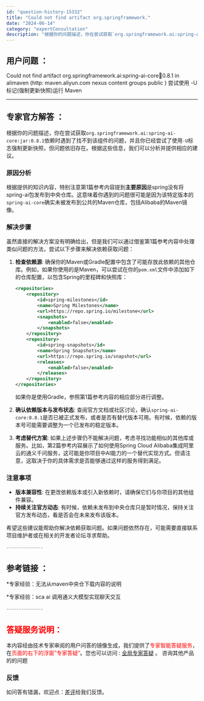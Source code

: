```yaml
---
id: "question-history-15332"
title: "Could not find artifact org.springframework."
date: "2024-06-14"
category: "expertConsultation"
description: "根据你的问题描述，你在尝试获取`org.springframework.ai:spring-ai-core:jar:0.8.1`依赖时遇到了找不到该组件的问题，并且你已经尝试了使用`-U`标志强制更新快照，但问题依旧存在。根据这些信息，我们可以分析并提供相应的建议。### 原因分析根据提供的知识内容"
---
```


## 用户问题 ： 
 Could not find artifact org.springframework.ai:spring-ai-core:jar:0.8.1 in alimaven (http: maven.aliyun.com nexus content groups public ) 尝试使用 -U 标记(强制更新快照)运行 Maven  

---------------
## 专家官方解答 ：

根据你的问题描述，你在尝试获取`org.springframework.ai:spring-ai-core:jar:0.8.1`依赖时遇到了找不到该组件的问题，并且你已经尝试了使用`-U`标志强制更新快照，但问题依旧存在。根据这些信息，我们可以分析并提供相应的建议。

### 原因分析
根据提供的知识内容，特别注意第1篇参考内容提到**主要原因**是spring没有将spring-ai包发布到中央仓库。这意味着你遇到的问题很可能是因为该特定版本的`spring-ai-core`确实未被发布到公共的Maven仓库，包括Alibaba的Maven镜像。

### 解决步骤
虽然直接的解决方案没有明确给出，但是我们可以通过借鉴第1篇参考内容中处理类似问题的方法，尝试以下步骤来解决依赖获取问题：

1. **检查依赖源**: 确保你的Maven或Gradle配置中包含了可能存放此依赖的其他仓库。例如，如果你使用的是Maven，可以尝试在你的`pom.xml`文件中添加如下的仓库配置，以包含Spring的里程碑和快照库：

   ```xml
   <repositories>
       <repository>
           <id>spring-milestones</id>
           <name>Spring Milestones</name>
           <url>https://repo.spring.io/milestone</url>
           <snapshots>
               <enabled>false</enabled>
           </snapshots>
       </repository>
       <repository>
           <id>spring-snapshots</id>
           <name>Spring Snapshots</name>
           <url>https://repo.spring.io/snapshot</url>
           <releases>
               <enabled>false</enabled>
           </releases>
       </repository>
   </repositories>
   ```

   如果你是使用Gradle，参照第1篇参考内容的相应部分进行调整。

2. **确认依赖版本与发布状态**: 查阅官方文档或社区讨论，确认`spring-ai-core:0.8.1`是否已被正式发布，或者是否有替代版本可用。有时候，依赖的版本号可能需要调整为一个已发布的稳定版本。

3. **考虑替代方案**: 如果上述步骤仍不能解决问题，考虑寻找功能相似的其他库或服务。比如，第2篇参考内容展示了如何使用Spring Cloud Alibaba集成阿里云的通义千问服务，这可能是你项目中AI能力的一个替代实现方式。但请注意，这取决于你的具体需求是否能够通过这样的服务得到满足。

### 注意事项
- **版本兼容性**: 在更改依赖版本或引入新依赖时，请确保它们与你项目的其他组件兼容。
- **持续关注官方动态**: 有时候，依赖未发布到中央仓库只是暂时情况，保持关注官方发布动态，看是否会在未来发布该版本。

希望这些建议能帮助你解决依赖获取问题。如果问题依然存在，可能需要直接联系项目维护者或在相关的开发者论坛寻求帮助。


<font color="#949494">---------------</font> 


## 参考链接 ：

*专家经验：无法从maven中央仓下载内容的说明 
 
 *专家经验：sca ai 调用通义大模型实现聊天交互 


 <font color="#949494">---------------</font> 
 


## <font color="#FF0000">答疑服务说明：</font> 

本内容经由技术专家审阅的用户问答的镜像生成，我们提供了<font color="#FF0000">专家智能答疑服务</font>，在<font color="#FF0000">页面的右下的浮窗”专家答疑“</font>。您也可以访问 : [全局专家答疑](https://answer.opensource.alibaba.com/docs/intro) 。 咨询其他产品的的问题

### 反馈
如问答有错漏，欢迎点：[差评](https://ai.nacos.io/user/feedbackByEnhancerGradePOJOID?enhancerGradePOJOId=15342)给我们反馈。
